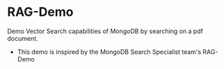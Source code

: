 # RAG-Demo

Demo Vector Search capabilities of MongoDB by searching on a pdf document.

* This demo is inspired by the MongoDB Search Specialist team's RAG-Demo
